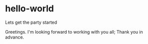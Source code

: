 # hello-world
Lets get the party started

Greetings. I'm looking forward to working with you all; Thank you in advance.
